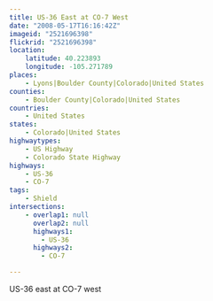 ```yaml
---
title: US-36 East at CO-7 West
date: "2008-05-17T16:16:42Z"
imageid: "2521696398"
flickrid: "2521696398"
location:
    latitude: 40.223893
    longitude: -105.271789
places:
    - Lyons|Boulder County|Colorado|United States
counties:
    - Boulder County|Colorado|United States
countries:
    - United States
states:
    - Colorado|United States
highwaytypes:
    - US Highway
    - Colorado State Highway
highways:
    - US-36
    - CO-7
tags:
    - Shield
intersections:
    - overlap1: null
      overlap2: null
      highways1:
        - US-36
      highways2:
        - CO-7

---
```

US-36 east at CO-7 west